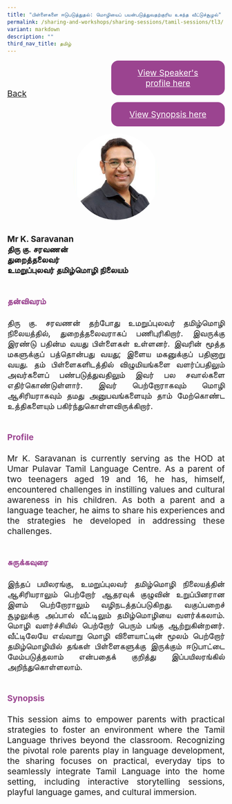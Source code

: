 ```yaml
---
title: "பிள்ளைகளை ஈடுபடுத்துதல்: மொழியைப் பயன்படுத்துவதற்குரிய உகந்த வீட்டுச்சூழல்"
permalink: /sharing-and-workshops/sharing-sessions/tamil-sessions/tl3/
variant: markdown
description: ""
third_nav_title: தமிழ்
---
```

<style>
.entry-title{
  font-size: 2.25rem;
  font-weight: 700;
  margin-bottom: 2rem;
  text-align: center;
}
.entry-content p{
  text-align: justify;
}

.entry-title.supported-by{
  margin-bottom: 0;
  margin-top: 3rem;
}

.entry-content .buttons-container{
  align-items: center;
  column-gap: 1rem;
  display: flex;
  flex-wrap: wrap;
  justify-content: center;
}
.entry-content .buttons-container .btn-link{
  background-color: #7431e8;
  border-radius: 0.4rem;
  color: #fff;
  font-size: 1.5rem;
  margin-bottom: 1rem;
  padding: 15px 20px;
  text-align: center;
  text-decoration: none;
  width: 15rem;
}
.entry-content .buttons-container .btn-link:hover{
  background-color: lightgrey;
}

.entry-content.sharing-sessions{
  align-items: center;
  display: flex;
  flex-direction: column;
  row-gap: 1.5rem;
}
.entry-content.sharing-sessions .session-item{
  align-items: flex-start;
  background-color:#d84178;
  border-radius: 0.5rem;
  color: #ffffff;
  row-gap: 2rem;
  display: flex;
  font-size: 1.1rem;
  flex-direction: column;
  line-height: 1.2;
  justify-content: space-between;
  margin-bottom: 2rem;
  padding: 1rem;
  width: 100%;
}
.entry-content.sharing-sessions .session-item .lower-wrapper{
  display: flex;
  flex-direction: column;
  row-gap: 2rem;
  width: 100%;
}
.entry-content.sharing-sessions .session-item .session-link{
  border: 2px solid lightgrey;
  border-radius: 0.5rem;
  padding: 1rem;
  text-align: center;
}
.entry-content.sharing-sessions .session-item .session-link a{
  color: #ffffff;
}

.entry-content.sharing-sessions.malay-sessions .session-item{
  background-color: #a3c864;
}

.entry-content.sharing-sessions.tamil-sessions .session-item,
.entry-content.sharing-sessions.preschools-exhibitors .session-item{
  background-color: #9b4490;
}

.entry-content.sharing-sessions.english-sessions .session-item{
  background-color: #fa0;
}

.entry-content.sharing-sessions.primary-secondary-exhibitors .session-item{
  background-color: #a3c864;
}

.entry-content.sharing-sessions .session-item .session-link:hover{
  background-color: lightgrey;
}

.entry-content.sharing-session-item{
  font-size: 1.2rem;
}
.entry-content.sharing-session-item .sharing-sessions-nav{
  align-items: center;
  column-gap: 1rem;
  display: flex;
  flex-wrap: wrap;
  justify-content: space-between;
  padding-bottom: 1rem;
}
.entry-content.sharing-session-item .sharing-sessions-nav .inner-nav-wrapper{
  column-gap: 1rem;
  display: flex;
  flex: 2;
  flex-wrap: wrap;
  justify-content: flex-end;
  row-gap: 1rem;
}
.entry-content.sharing-session-item .sharing-sessions-nav .inner-nav-wrapper .nav-btn{
  background-color: #d84178;
  border-radius: 1rem;
  color: #fff;
  padding: 1rem 2rem;
  text-align: center;
  width: 100%;
}
.entry-content.sharing-session-item.malay-session .sharing-sessions-nav .inner-nav-wrapper .nav-btn{
  background-color: #a3c864;
}
.entry-content.sharing-session-item.tamil-session .sharing-sessions-nav .inner-nav-wrapper .nav-btn{
  background-color: #9b4490;
}
.entry-content.sharing-session-item.english-session .sharing-sessions-nav .inner-nav-wrapper .nav-btn{
  background-color: #fa0;
}
.entry-content.sharing-session-item .sharing-sessions-nav .inner-nav-wrapper .nav-btn:hover{
  background-color: lightgrey;
}
.entry-content.sharing-session-item .profile-photo-container{
  align-items: center;
  column-gap: 1rem;
  display: flex;
  flex-wrap: wrap;
  justify-content: space-between;
  row-gap: 1rem;
}
.entry-content.sharing-session-item .profile-photo{
  align-items: center;
  column-gap: 2rem;
  display: flex;
  flex-wrap: wrap;
  justify-content: center;
  row-gap: 2rem;
  margin-bottom: 2rem;
}
.entry-content.sharing-session-item .profile-photo img{
  border-radius: 100px;
  width: 200px;
}
.entry-content.sharing-session-item.awardee-item .profile-photo{
  width: 100%;
}
.entry-content.sharing-session-item .profile-name{
  font-weight: 700;
  margin-bottom: 3rem;
}
.entry-content.sharing-session-item h4{
  color: #d84178;
}
.entry-content.sharing-session-item.malay-session h4{
  color: #a3c864;
}
.entry-content.sharing-session-item.tamil-session h4{
  color: #9b4490;
}
.entry-content.sharing-session-item.english-session h4{
  color: #fa0;
}
.entry-content.sharing-session-item.awardee-item h3,
.entry-content.sharing-session-item.awardee-item h4{
  color: #4372d6;
}
.entry-content.sharing-session-item .section-wrapper{
  margin-bottom: 3rem;
}

.entry-content.awardees-container h4{
  font-weight: 700;
  margin-bottom: 3rem;
}
.entry-content.awardees-container a{
  text-decoration: none;
}
.entry-content.awardees-container .section-wrapper{
  margin-bottom: 10rem;
}
.entry-content.awardees-container .section-row{
  column-gap: 1rem;
  display: flex;
  flex-wrap: wrap;
  justify-content: space-around;
  row-gap: 1rem;
}
.entry-content.awardees-container .section-column{
  width: 30%;
}
.entry-content.awardees-container .awardee-wrapper{
  align-items: center;
  display: flex;
  flex-direction: column;
  justify-content: center;
  row-gap: 1rem;
}
.entry-content.awardees-container .awardee-wrapper .awardee-pic{
  width: 10rem;
}
.entry-content.awardees-container .awardee-wrapper .awardee-profile{
  color: #484848;
  text-align: center;
}
.entry-content.awardees-container .awardee-wrapper .name-english{
  font-size: 1.25rem;
  margin-bottom: 1rem;
}
.entry-content.awardees-container .awardee-wrapper .name-chinese{
  font-size: 1.25rem;
  margin-bottom: 1rem;
}

.entry-content .btntop{
  position: fixed;
  float: right;
  bottom: 20px;
  right: 80px;
  z-index: 99;
  boder: none;
  background-color: #3bb9ff;
  cursor: pointer;
  padding: 15px;
  boder-radius: 4px;
  color: #fff;
  font-weight: 600;
}

.coming-soon{
  color: #7431e8;
  font-size: 2rem;
  font-weight: 700;
  margin-top: 3rem;
  text-align: center;
}

@media all and (min-width: 40rem ){
  .entry-content.sharing-sessions{
    align-items: flex-start;
    display: flex;
    flex-direction: column;
    row-gap: 1.5rem;
  }

  
  .entry-content.sharing-sessions .session-item .lower-wrapper{
    align-items: center;
    flex-direction: row;
    justify-content: space-between;
  }

  .entry-content.sharing-session-item .sharing-sessions-nav .inner-nav-wrapper .nav-btn{
    width: 45%;
  }
}
</style>

<div class="entry-content sharing-session-item tamil-session">
<div class="sharing-sessions-nav">
<a href="/sharing-and-workshops/sharing-sessions/tamil-sessions/">Back</a>
<div class="inner-nav-wrapper">
<a class="nav-btn" href="#C1">View Speaker's profile here</a>
<a class="nav-btn" href="#C2">View Synopsis here</a>
</div>
</div>

<div class="profile-photo">
<img alt="K. Saravanan" src="/images/Sharing_sessions/k-saravanan.jpg">
</div>

<div class="profile-name">
Mr K. Saravanan<br>
திரு கு. சரவணன்<br>
துறைத்தலைவர்<br>
உமறுப்புலவர் தமிழ்மொழி நிலையம்
</div>

<div class="section-wrapper">
<h4 id="C1">தன்விவரம்</h4>
<p>
திரு கு. சரவணன் தற்போது உமறுப்புலவர் தமிழ்மொழி நிலையத்தில், துறைத்தலைவராகப் பணிபுரிகிறார். இவருக்கு இரண்டு பதின்ம வயது பிள்ளைகள் உள்ளனர். இவரின் மூத்த மகளுக்குப் பத்தொன்பது வயது; இளைய மகனுக்குப் பதினாறு வயது. தம் பிள்ளைகளிடத்தில் விழுமியங்களை வளர்ப்பதிலும் அவர்களைப் பண்படுத்துவதிலும் இவர் பல சவால்களை எதிர்கொண்டுள்ளார். இவர் பெற்றோராகவும் மொழி ஆசிரியராகவும் தமது அனுபவங்களையும் தாம் மேற்கொண்ட உத்திகளையும் பகிர்ந்துகொள்ளவிருக்கிறார்.  
</p>
</div>

<div class="section-wrapper">
<h4>Profile</h4>
<p>
Mr K. Saravanan is currently serving as the HOD at Umar Pulavar Tamil Language Centre. As a parent of two teenagers aged 19 and 16, he has, himself, encountered challenges in instilling values and cultural awareness in his children. As both a parent and a language teacher, he aims to share his experiences and  the strategies he developed in addressing these challenges. 
</p>
</div>

<div class="section-wrapper">
<h4 id="C2">சுருக்கவுரை</h4> 
<p>
இந்தப் பயிலரங்கு, உமறுப்புலவர் தமிழ்மொழி நிலையத்தின் ஆசிரியராலும் பெற்றோர் ஆதரவுக் குழுவின் உறுப்பினரான இளம் பெற்றோராலும் வழிநடத்தப்படுகிறது. வகுப்பறைச் சூழலுக்கு அப்பால் வீட்டிலும் தமிழ்மொழியை வளர்க்கலாம். மொழி வளர்ச்சியில் பெற்றோர் பெரும் பங்கு ஆற்றுகின்றனர். வீட்டிலேயே எவ்வாறு மொழி விளையாட்டின் மூலம் பெற்றோர் தமிழ்மொழியில் தங்கள் பிள்ளைகளுக்கு இருக்கும் ஈடுபாட்டை மேம்படுத்தலாம் என்பதைக் குறித்து இப்பயிலரங்கில் அறிந்துகொள்ளலாம்.
</p>
</div>

<div class="section-wrapper">
<h4>Synopsis</h4> 
<p>
This session aims to empower parents with practical strategies to foster an environment where the Tamil Language thrives beyond the classroom. Recognizing the pivotal role parents play in language development, the sharing focuses on practical, everyday tips to seamlessly integrate Tamil Language into the home setting, including interactive storytelling sessions, playful language games, and cultural immersion.
</p>
</div>

<div class="section-wrapper">
</div>
</div>
